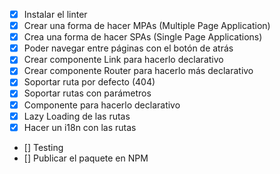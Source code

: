  - [x] Instalar el linter
 - [x] Crear una forma de hacer MPAs (Multiple Page Application)
 - [x] Crea una forma de hacer SPAs (Single Page Applications)
 - [x] Poder navegar entre páginas con el botón de atrás
 - [x] Crear componente Link para hacerlo declarativo
 - [x] Crear componente Router para hacerlo más declarativo
 - [x] Soportar ruta por defecto (404)
 - [x] Soportar rutas con parámetros
 - [x] Componente para hacerlo declarativo
 - [x] Lazy Loading de las rutas
 - [x] Hacer un i18n con las rutas
 - [] Testing
 - [] Publicar el paquete en NPM